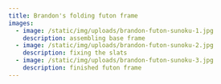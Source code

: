 ```yaml
---
title: Brandon's folding futon frame
images:
  - image: /static/img/uploads/brandon-futon-sunoku-1.jpg
    description: assembling base frame
  - image: /static/img/uploads/brandon-futon-sunoku-2.jpg
    description: fixing the slats
  - image: /static/img/uploads/brandon-futon-sunoku-3.jpg
    description: finished futon frame
---
```

